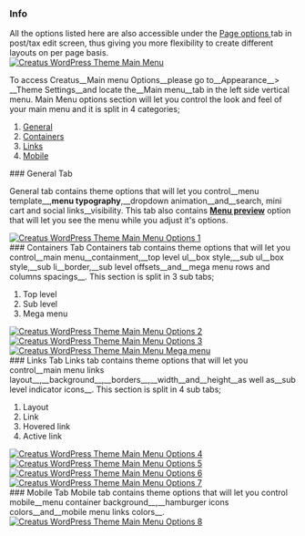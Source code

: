<div class="thz-notification thz-notification-blue">
	<h3 class="thz-notification-title">Info</h3>
	<div>
	All the options listed here are also accessible under the <a class="thz-lightbox mfp-image" href="../../docs-media/post-page-options.jpg" data-mfp-title="Creatus WordPress Theme Post Page Options" data-modal-size="large"> Page options </a> tab in post/tax edit screen, thus giving you more flexibility to create different layouts on per page basis.
	</div>
</div>

<div class="thz-lightbox-gallery" markdown="1">
<div class="thz-doc-image max">
<a class="thz-lightbox mfp-image" href="../../docs-media/main-menu.jpg" data-mfp-title="Creatus WordPress Theme Main Menu" data-modal-size="large"> 
	<img src="../../docs-media/main-menu.jpg" alt="Creatus WordPress Theme Main Menu" />
</a>
</div>


To access Creatus__Main menu Options__please go to__Appearance__> __Theme Settings__and locate the__Main menu__tab in the left side vertical menu. Main Menu options section will let you control the look and feel of your main menu and it is split in 4 categories;
1. <a href="#general" class="thz-scroll">General</a>
2. <a href="#containers" class="thz-scroll">Containers</a>
3. <a href="#links" class="thz-scroll">Links</a>
4. <a href="#mobile" class="thz-scroll">Mobile</a>

<div id="general" markdown="1">
### General Tab

General tab contains theme options that will let you control__menu template__,__menu typography__,__dropdown animation__and__search, mini cart and social links__visibility. This tab also contains <a class="thz-lightbox mfp-image" href="../../docs-media/main-menu-preview.gif" data-mfp-title="Creatus WordPress Theme Admin Main Menu Preview" data-modal-size="large">__Menu preview__</a> option that will let you see the menu while you adjust it's options.

<div class="thz-doc-image max">
<a class="thz-lightbox mfp-image" href="../../docs-media/main-menu-options-1.jpg" data-mfp-title="Creatus WordPress Theme Admin Main Menu General Tab" data-modal-size="large"> 
	<img src="../../docs-media/main-menu-options-1.jpg" alt="Creatus WordPress Theme Main Menu Options 1" />
</a>
</div>
</div>
<div id="containers" markdown="1">
### Containers Tab
Containers tab contains theme options that will let you control__main menu__containment,__top level ul__box style,__sub ul__box style,__sub li__border,__sub level offsets__and__mega menu rows and columns spacings__. This section is split in 3 sub tabs;

1. Top level
2. Sub level
2. Mega menu

<div class="thz-doc-image max">
<a class="thz-lightbox mfp-image" href="../../docs-media/main-menu-options-2.jpg" data-mfp-title="Creatus WordPress Theme Admin Main Menu Containers Top Level Tab" data-modal-size="large"> 
	<img src="../../docs-media/main-menu-options-2.jpg" alt="Creatus WordPress Theme Main Menu Options 2" />
</a>
</div>

<div class="thz-doc-image max">
<a class="thz-lightbox mfp-image" href="../../docs-media/main-menu-options-3.jpg" data-mfp-title="Creatus WordPress Theme Admin Main Menu Containers Sub Level Tab" data-modal-size="large"> 
	<img src="../../docs-media/main-menu-options-3.jpg" alt="Creatus WordPress Theme Main Menu Options 3" />
</a>
</div>

<div class="thz-doc-image max">
<a class="thz-lightbox mfp-image" href="../../docs-media/main-menu-options-mega-menu.jpg" data-mfp-title="Creatus WordPress Theme Admin Main Menu Containers Mega menu Tab" data-modal-size="large"> 
	<img src="../../docs-media/main-menu-options-mega-menu.jpg" alt="Creatus WordPress Theme Main Menu Mega menu" />
</a>
</div>


</div>

<div id="links" markdown="1">
### Links Tab
Links tab contains theme options that will let you control__main menu links layout__,__background__,__borders__,__width__and__height__as well as__sub level indicator icons__. This section is split in 4 sub tabs;

1. Layout
2. Link
3. Hovered link
4. Active link

<div class="thz-doc-image max">
<a class="thz-lightbox mfp-image" href="../../docs-media/main-menu-options-4.jpg" data-mfp-title="Creatus WordPress Theme Admin Main Menu Links Layout Tab" data-modal-size="large"> 
	<img src="../../docs-media/main-menu-options-4.jpg" alt="Creatus WordPress Theme Main Menu Options 4" />
</a>
</div>

<div class="thz-doc-image max">
<a class="thz-lightbox mfp-image" href="../../docs-media/main-menu-options-5.jpg" data-mfp-title="Creatus WordPress Theme Admin Main Menu Links Link Tab" data-modal-size="large"> 
	<img src="../../docs-media/main-menu-options-5.jpg" alt="Creatus WordPress Theme Main Menu Options 5" />
</a>
</div>

<div class="thz-doc-image max">
<a class="thz-lightbox mfp-image" href="../../docs-media/main-menu-options-6.jpg" data-mfp-title="Creatus WordPress Theme Admin Main Menu Links Hovered Link Tab" data-modal-size="large"> 
	<img src="../../docs-media/main-menu-options-6.jpg" alt="Creatus WordPress Theme Main Menu Options 6" />
</a>
</div>

<div class="thz-doc-image max">
<a class="thz-lightbox mfp-image" href="../../docs-media/main-menu-options-7.jpg" data-mfp-title="Creatus WordPress Theme Admin Main Menu Links Active Link Tab" data-modal-size="large"> 
	<img src="../../docs-media/main-menu-options-7.jpg" alt="Creatus WordPress Theme Main Menu Options 7" />
</a>
</div>
</div>
<div id="mobile" markdown="1">
### Mobile Tab
Mobile tab contains theme options that will let you control mobile__menu container background__,__hamburger icons colors__and__mobile menu links colors__.

<div class="thz-doc-image max">
<a class="thz-lightbox mfp-image" href="../../docs-media/main-menu-options-8.jpg" data-mfp-title="Creatus WordPress Theme Admin Main Menu Mobile Tab" data-modal-size="large"> 
	<img src="../../docs-media/main-menu-options-8.jpg" alt="Creatus WordPress Theme Main Menu Options 8" />
</a>
</div>

</div>
</div>